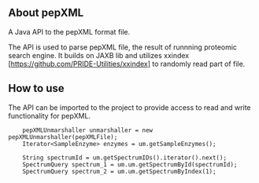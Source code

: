 ## About pepXML

A Java API to the pepXML format file.

The API is used to parse pepXML file, the result of runnning proteomic search engine. It builds on JAXB lib and utilizes xxindex [https://github.com/PRIDE-Utilities/xxindex] to randomly read part of file. 




## How to use
The API can be imported to the project to provide access to read and write functionality for pepXML.

```
    pepXMLUnmarshaller unmarshaller = new pepXMLUnmarshaller(pepXMLFile);
    Iterator<SampleEnzyme> enzymes = um.getSampleEnzymes();
    
    String spectrumId = um.getSpectrumIDs().iterator().next();
    SpectrumQuery spectrum_1 = um.um.getSpectrumById(spectrumId);
    SpectrumQuery spectrum_2 = um.um.getSpectrumByIndex(1);
    
    


```

